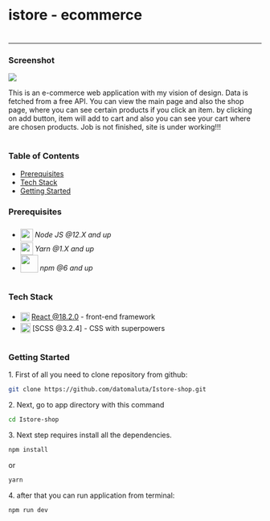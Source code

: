 <div style="display:flex; align-items: center">
  <h1 style="position:relative; top: -6px" >istore - ecommerce</h1>
</div>

---

### Screenshot

![](./src/assets/images/screenshot.png)

This is an e-commerce web application with my vision of design. Data is fetched from a free API. You can view the main page and also the shop page, where you can see certain products if you click an item. by clicking on add button, item will add to cart and also you can see your cart where are chosen products. Job is not finished, site is under working!!!

#

### Table of Contents

- [Prerequisites](#prerequisites)
- [Tech Stack](#tech-stack)
- [Getting Started](#getting-started)

### Prerequisites

- <img src="readme/assets/node.png" width="25" style="position: relative; top: 8px" /> _Node JS @12.X and up_
- <img src="readme/assets/yarn.jpeg" width="25" style="position: relative; top: 7px" /> _Yarn @1.X and up_
- <img src="readme/assets/npm.png" width="35" style="position: relative; top: 4px" /> _npm @6 and up_

#

### Tech Stack

- <img src="readme/assets/react.png" height="18" style="position: relative; top: 4px" /> [React @18.2.0](https://reactjs.org) - front-end framework
- <img src="readme/assets/tailwind.png"  height="20" style="position: relative; top: 4px" /> [SCSS @3.2.4] - CSS with superpowers

#

### Getting Started

1\. First of all you need to clone repository from github:

```sh
git clone https://github.com/datomaluta/Istore-shop.git
```

2\. Next, go to app directory with this command

```sh
cd Istore-shop
```

3\. Next step requires install all the dependencies.

```sh
npm install
```

or

```sh
yarn
```

4\. after that you can run application from terminal:

```sh
npm run dev
```

#

